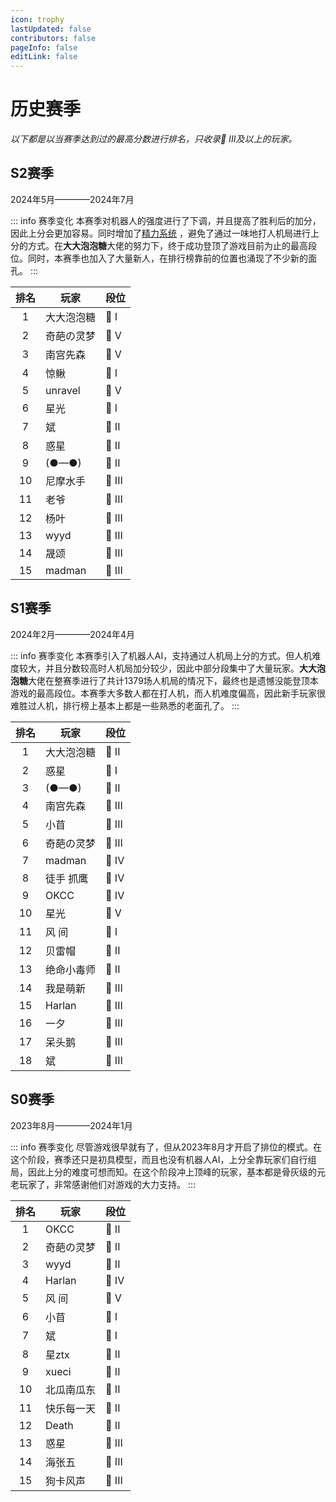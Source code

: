 ```yaml
---
icon: trophy
lastUpdated: false
contributors: false
pageInfo: false
editLink: false
---
```


# 历史赛季

*以下都是以当赛季达到过的最高分数进行排名，只收录🥇 III及以上的玩家。*

## S2赛季

<div class="author-comment">2024年5月————2024年7月</div>

::: info 赛季变化
本赛季对机器人的强度进行了下调，并且提高了胜利后的加分，因此上分会更加容易。同时增加了[精力系统](/document/welcome/score_and_season.md#精力系统)
，避免了通过一味地打人机局进行上分的方式。在**大大泡泡糖**大佬的努力下，终于成功登顶了游戏目前为止的最高段位。同时，本赛季也加入了大量新人，在排行榜靠前的位置也涌现了不少新的面孔。
:::

| 排名 | 玩家      | 段位     |
|:--:|---------|--------|
| 1  | 大大泡泡糖   | 👑 I   |
| 2  | 奇葩の灵梦   | 💎 V   |
| 3  | 南宫先森    | 💎 V   |
| 4  | 惊鳅      | 💍 I   |
| 5  | unravel | 💍 V   |
| 6  | 星光      | 🥇 I   |
| 7  | 斌       | 🥇 II  |
| 8  | 惑星      | 🥇 II  |
| 9  | (●––●)  | 🥇 II  |
| 10 | 尼摩水手    | 🥇 III |
| 11 | 老爷      | 🥇 III |
| 12 | 杨叶      | 🥇 III |
| 13 | wyyd    | 🥇 III |
| 14 | 晟颂      | 🥇 III |
| 15 | madman  | 🥇 III |

## S1赛季

<div class="author-comment">2024年2月————2024年4月</div>

::: info 赛季变化
本赛季引入了机器人AI，支持通过人机局上分的方式。但人机难度较大，并且分数较高时人机局加分较少，因此中部分段集中了大量玩家。**大大泡泡糖**大佬在整赛季进行了共计1379场人机局的情况下，最终也是遗憾没能登顶本游戏的最高段位。本赛季大多数人都在打人机，而人机难度偏高，因此新手玩家很难胜过人机，排行榜上基本上都是一些熟悉的老面孔了。
:::

| 排名 | 玩家     | 段位     |
|:--:|--------|--------|
| 1  | 大大泡泡糖  | 👑 II  |
| 2  | 惑星     | 💍 I   |
| 3  | (●––●) | 💍 II  |
| 4  | 南宫先森   | 💍 III |
| 5  | 小苜     | 💍 III |
| 6  | 奇葩の灵梦  | 💍 III |
| 7  | madman | 💍 IV  |
| 8  | 徒手 抓鹰  | 💍 IV  |
| 9  | OKCC   | 💍 IV  |
| 10 | 星光     | 💍 V   |
| 11 | 风 间    | 🥇 I   |
| 12 | 贝雷帽    | 🥇 II  |
| 13 | 绝命小毒师  | 🥇 II  |
| 14 | 我是萌新   | 🥇 III |
| 15 | Harlan | 🥇 III |
| 16 | 一夕     | 🥇 III |
| 17 | 呆头鹅    | 🥇 III |
| 18 | 斌      | 🥇 III |

## S0赛季

<div class="author-comment">2023年8月————2024年1月</div>

::: info 赛季变化
尽管游戏很早就有了，但从2023年8月才开启了排位的模式。在这个阶段，赛季还只是初具模型，而且也没有机器人AI，上分全靠玩家们自行组局，因此上分的难度可想而知。在这个阶段冲上顶峰的玩家，基本都是骨灰级的元老玩家了，非常感谢他们对游戏的大力支持。
:::

| 排名 | 玩家     | 段位     |
|:--:|--------|--------|
| 1  | OKCC   | 💍 II  |
| 2  | 奇葩の灵梦  | 💍 II  |
| 3  | wyyd   | 💍 II  |
| 4  | Harlan | 💍 IV  |
| 5  | 风 间    | 💍 V   |
| 6  | 小苜     | 🥇 I   |
| 7  | 斌      | 🥇 I   |
| 8  | 星ztx   | 🥇 II  |
| 9  | xueci  | 🥇 II  |
| 10 | 北瓜南瓜东  | 🥇 II  |
| 11 | 快乐每一天  | 🥇 II  |
| 12 | Death  | 🥇 II  |
| 13 | 惑星     | 🥇 III |
| 14 | 海张五    | 🥇 III |
| 15 | 狗卡风声   | 🥇 III |
